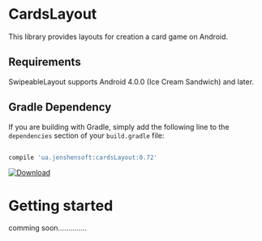 # CardsLayout
This library provides layouts for creation a card game on Android.

## Requirements

SwipeableLayout supports Android 4.0.0 (Ice Cream Sandwich) and later. 

## Gradle Dependency 

If you are building with Gradle, simply add the following line to the `dependencies` section of your `build.gradle` file:

```groovy

compile 'ua.jenshensoft:cardsLayout:0.72'
```
 [ ![Download](https://api.bintray.com/packages/jenshen1992/ua.jenshensoft/cardsLayout/images/download.svg) ](https://bintray.com/jenshen1992/ua.jenshensoft/cardsLayout/_latestVersion)

Getting started
==========

comming soon..............
